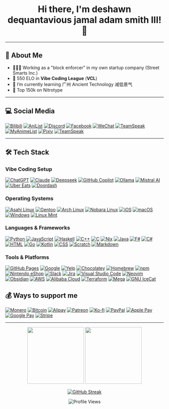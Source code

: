 <h1 align="center">Hi there, I'm deshawn dequantavious jamal adam smith III! 👋</h1>

---

## 🚀 About Me

- 👨🏿‍🦯 Working as a "block enforcer" in my own startup company (Street Smarts Inc.)
- 🔭 550 ELO in **Vibe Coding League** (**VCL**)
- 🌱 I’m currently learning 广州 Ancient Technology 减低景气
- 👯 Top 150k on Nitrotype

---

## 💻 Social Media

[![Bilibili](https://img.shields.io/badge/Bilibili-00A1D6?logo=bilibili&logoColor=fff)](#)
[![AniList](https://img.shields.io/badge/AniList-02A9FF?logo=anilist&logoColor=fff)](#)
[![Discord](https://img.shields.io/badge/Discord-%235865F2.svg?&logo=discord&logoColor=white)](#)
[![Facebook](https://img.shields.io/badge/Facebook-%231877F2.svg?logo=Facebook&logoColor=white)](#)
[![WeChat](https://img.shields.io/badge/WeChat-07C160?logo=wechat&logoColor=white)](#)
[![TeamSpeak](https://img.shields.io/badge/TeamSpeak-2580C3?logo=teamspeak&logoColor=white)](#)
[![MyAnimeList](https://img.shields.io/badge/MyAnimeList-2E51A2?logo=myanimelist&logoColor=fff)](#)
[![Pixiv](https://img.shields.io/badge/pixiv-%2300ADD8.svg?logo=pixiv&logoColor=white)](#)
[![TeamSpeak](https://img.shields.io/badge/TeamSpeak-2580C3?logo=teamspeak&logoColor=white)](#)

---

## 🛠️ Tech Stack

### **Vibe Coding Setup**
[![ChatGPT](https://img.shields.io/badge/ChatGPT-74aa9c?logo=openai&logoColor=white)](#)
[![Claude](https://img.shields.io/badge/Claude-D97757?logo=claude&logoColor=fff)](#)
[![Deepseek](https://custom-icon-badges.demolab.com/badge/Deepseek-4D6BFF?logo=deepseek&logoColor=fff)](#)
[![GitHub Copilot](https://img.shields.io/badge/GitHub%20Copilot-000?logo=githubcopilot&logoColor=fff)](#)
[![Ollama](https://img.shields.io/badge/Ollama-fff?logo=ollama&logoColor=000)](#)
[![Mistral AI](https://img.shields.io/badge/Mistral%20AI-FA520F?logo=mistral-ai&logoColor=fff)](#)
[![Uber Eats](https://img.shields.io/badge/Uber_Eats-5FB709?logo=uber-eats&logoColor=white)](#)
[![Doordash](https://img.shields.io/badge/DoorDash-FF3008?logo=DoorDash&logoColor=white)](#)

### **Operating Systems**
[![Asahi Linux](https://img.shields.io/badge/Asahi%20Linux-A61200?logo=asahilinux&logoColor=fff)](#)
[![Gentoo](https://img.shields.io/badge/Gentoo-54487A?logo=gentoo&logoColor=fff)](#)
[![Arch Linux](https://img.shields.io/badge/Arch%20Linux-1793D1?logo=arch-linux&logoColor=fff)](#)
[![Nobara Linux](https://img.shields.io/badge/Nobara%20Linux-000?logo=nobaralinux&logoColor=fff)](#)
[![iOS](https://img.shields.io/badge/iOS-000000?&logo=apple&logoColor=white)](#)
[![macOS](https://img.shields.io/badge/macOS-000000?logo=apple&logoColor=F0F0F0)](#)
[![Windows](https://custom-icon-badges.demolab.com/badge/Windows-0078D6?logo=windows11&logoColor=white)](#)
[![Linux Mint](https://img.shields.io/badge/Linux%20Mint-87CF3E?logo=linuxmint&logoColor=fff)](#)

### **Languages & Frameworks**
[![Python](https://img.shields.io/badge/Python-3776AB?logo=python&logoColor=fff)](#)
[![JavaScript](https://img.shields.io/badge/JavaScript-F7DF1E?logo=javascript&logoColor=000)](#)
[![Haskell](https://img.shields.io/badge/Haskell-5e5086?logo=haskell&logoColor=white)](#)
[![C++](https://img.shields.io/badge/C++-%2300599C.svg?logo=c%2B%2B&logoColor=white)](#)
[![C](https://img.shields.io/badge/C-00599C?logo=c&logoColor=white)](#)
[![Nix](https://img.shields.io/badge/Nix-5277C3.svg?&logo=NixOS&logoColor=white)](#)
[![Java](https://img.shields.io/badge/Java-%23ED8B00.svg?logo=openjdk&logoColor=white)](#)
[![F#](https://img.shields.io/badge/F%23-378BBA?logo=fsharp&logoColor=fff)](#)
[![C#](https://custom-icon-badges.demolab.com/badge/C%23-%23239120.svg?logo=cshrp&logoColor=white)](#)
[![HTML](https://img.shields.io/badge/HTML-%23E34F26.svg?logo=html5&logoColor=white)](#)
[![Go](https://img.shields.io/badge/Go-%2300ADD8.svg?&logo=go&logoColor=white)](#)
[![Kotlin](https://img.shields.io/badge/Kotlin-%237F52FF.svg?logo=kotlin&logoColor=white)](#)
[![CSS](https://img.shields.io/badge/CSS-639?logo=css&logoColor=fff)](#)
[![Scratch](https://img.shields.io/badge/Scratch-4D97FF?logo=scratch&logoColor=fff)](#)
[![Markdown](https://img.shields.io/badge/Markdown-%23000000.svg?logo=markdown&logoColor=white)](#)

### **Tools & Platforms**

[![GitHub Pages](https://img.shields.io/badge/GitHub%20Pages-121013?logo=github&logoColor=white)](#)
[![Google](https://img.shields.io/badge/Google-4285F4?logo=google&logoColor=white)](#)
[![Yelp](https://img.shields.io/badge/Yelp-FF1A1A?logo=yelp&logoColor=fff)](#)
[![Chocolatey](https://img.shields.io/badge/Chocolatey-80B5E3?logo=chocolatey&logoColor=fff)](#)
[![Homebrew](https://img.shields.io/badge/Homebrew-FBB040?logo=homebrew&logoColor=fff)](#)
[![npm](https://img.shields.io/badge/npm-CB3837?logo=npm&logoColor=fff)](#)
[![Nintendo eShop](https://custom-icon-badges.demolab.com/badge/Nintendo%20eShop-FF7D00?logo=nintendo&logoColor=fff)](#)
[![Slack](https://img.shields.io/badge/Slack-4A154B?logo=slack&logoColor=fff)](#)
[![Jira](https://img.shields.io/badge/Jira-0052CC?logo=jira&logoColor=fff)](#)
[![Visual Studio Code](https://custom-icon-badges.demolab.com/badge/Visual%20Studio%20Code-0078d7.svg?logo=vsc&logoColor=white)](#)
[![Neovim](https://img.shields.io/badge/Neovim-57A143?logo=neovim&logoColor=fff)](#)
[![Obsidian](https://img.shields.io/badge/Obsidian-%23483699.svg?&logo=obsidian&logoColor=white)](#)
[![AWS](https://custom-icon-badges.demolab.com/badge/AWS-%23FF9900.svg?logo=aws&logoColor=white)](#)
[![Alibaba Cloud](https://img.shields.io/badge/AlibabaCloud-%23FF6701.svg?logo=alibabacloud&logoColor=white)](#)
[![Terraform](https://img.shields.io/badge/Terraform-844FBA?logo=terraform&logoColor=fff)](#)
[![Mega](https://img.shields.io/badge/Mega-%23D90007.svg?logo=mega&logoColor=white)](#)
[![GNU IceCat](https://img.shields.io/badge/GNU%20IceCat-006CFF?logo=gnu-icecat&logoColor=fff)](#)

## 💰 **Ways to support me**
[![Monero](https://img.shields.io/badge/Monero-F60?logo=monero&logoColor=fff)](#)
[![Bitcoin](https://img.shields.io/badge/Bitcoin-FF9900?logo=bitcoin&logoColor=white)](#)
[![Alipay](https://img.shields.io/badge/Alipay-1677FF?logo=alipay&logoColor=fff)](#)
[![Patreon](https://img.shields.io/badge/Patreon-F96854?logo=patreon&logoColor=white)](#)
[![Ko-fi](https://img.shields.io/badge/Ko--fi-FF5E5B?logo=ko-fi&logoColor=white)](#)
[![PayPal](https://img.shields.io/badge/PayPal-003087?logo=paypal&logoColor=fff)](#)
[![Apple Pay](https://img.shields.io/badge/Apple%20Pay-000?logo=applepay&logoColor=fff)](#)
[![Google Pay](https://img.shields.io/badge/Google%20Pay-4285F4?logo=googlepay&logoColor=fff)](#)
[![Stripe](https://img.shields.io/badge/Stripe-5851DD?logo=stripe&logoColor=fff)](#)

---

<p align="center">
    <img height="180em" src="https://github-readme-stats.vercel.app/api?username=rethinkingrn&show_icons=true&theme=ambient_gradient&hide_border=true" />
    <img height="180em" src="https://github-readme-stats.vercel.app/api/top-langs/?username=rethinkingrn&theme=ambient_gradient&hide_border=true&layout=compact" />
</p>


<p align="center">
  <a href="https://github.com/rethinkingrn">
    <img src="https://streak-stats.demolab.com?user=rethinkingrn>&theme=ambient_gradient&hide_border=true" alt="GitHub Streak" />
  </a>
</p>

<p align="center">
  <img src="https://komarev.com/ghpvc/?username=rethinkingrn&color=blueviolet&style=flat" alt="Profile Views" />
</p>
